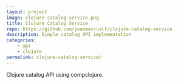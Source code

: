 ```yaml
---
layout: project
image: clojure-catalog-service.png
title: Clojure Catalog Service
repo: https://github.com/joaomarcuslf/clojure-catalog-service
description: Simple catalog API implementation
categories:
    - api
    - clojure
permalink: clojure-catalog-service/
---
```


Clojure catalog API using compclojure.